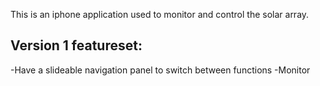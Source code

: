 
This is an iphone application used to monitor and control the solar array.

Version 1 featureset:
---------------------

-Have a slideable navigation panel to switch between functions
-Monitor 
